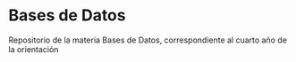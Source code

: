 # Bases de Datos
Repositorio de la materia Bases de Datos, correspondiente al cuarto año de la orientación
